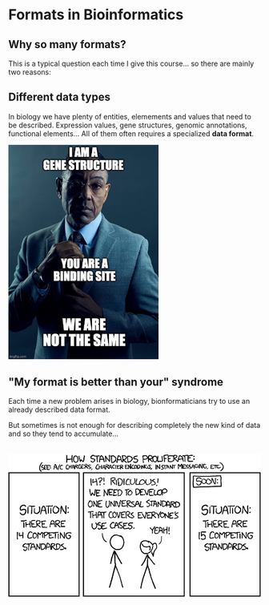 # Formats in Bioinformatics

## Why so many formats?

This is a typical question each time I give this course... so there are mainly two reasons:

## Different data types

In biology we have plenty of entities, elemements and values that need to be described. Expression values, gene structures, genomic annotations, functional elements... All of them often requires a specialized **data format**.

<img src="images/not_the_same.jpg" width="300"/>

## "My format is better than your" syndrome

Each time a new problem arises in biology, bionformaticians try to use an already described data format.
<br>

But sometimes is not enough for describing completely the new kind of data and so they tend to accumulate...
<br>
<br>

<img src="images/standards_2x.png" width="800"/>

```{bioschemas} ./bioschemas.yaml

```
